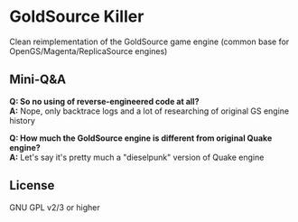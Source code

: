 # GoldSource Killer

Clean reimplementation of the GoldSource game engine (common base for OpenGS/Magenta/ReplicaSource engines)

## Mini-Q&A

**Q: So no using of reverse-engineered code at all?**  
**A:** Nope, only backtrace logs and a lot of researching of original GS engine history

**Q: How much the GoldSource engine is different from original Quake engine?**  
**A:** Let's say it's pretty much a "dieselpunk" version of Quake engine

## License

GNU GPL v2/3 or higher